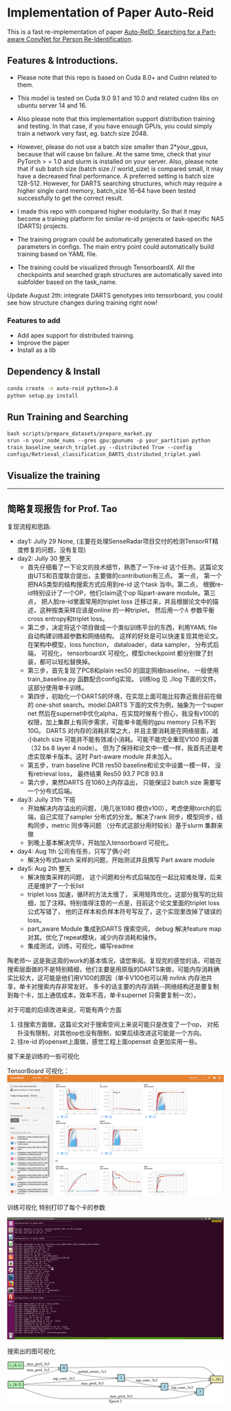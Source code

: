 # Implementation of Paper Auto-Reid 

This is a fast re-implementation of paper [Auto-ReID: Searching for a Part-aware ConvNet for Person Re-Identification](https://arxiv.org/abs/1903.09776). 

## Features & Introductions. 

+ Please note that this repo is based on Cuda 8.0+ and Cudnn related to them. 

+ This model is tested on Cuda 9.0 9.1 and 10.0 and related cudnn libs on ubuntu server 14 and 16.

+ Also please note that this implementation support distribution training and testing. In that case, if you have enough GPUs, you could simply train a network very fast, eg. batch size 2048. 

+ However, please do not use a batch size smaller than 2*your_gpus, because that will cause bn failure. At the same time, check that your PyTorch > = 1.0 and slurm is installed on your server.
Also, please note that if sub batch size (batch size // world_size) is compared small, it may have a decreased final performance. A preferred setting is batch size 128-512. However, for DARTS searching structures, which may require a higher single card memory, batch_size 16-64 have been tested successfully to get the correct result. 

+ I made this repo with compared higher modularity. So that it may become a training platform for similar re-id projects or task-specific NAS (DARTS) projects. 

+ The training program could be automatically generated based on the parameters in configs. 
The main entry point could automatically build training based on YAML file.

+ The training could be visualized through TensorboardX.
All the checkpoints and searched graph structures are automatically saved into subfolder based on the task_name.

Update August 2th: integrate DARTS genotypes into tensorboard, you could see how structure changes during training right now!


### Features to add 

+ Add apex support for distributed training.
+ Improve the paper
+ Install as a lib
  





## Dependency & Install

```bash
conda create -n auto-reid python=3.6
python setup.py install
```

## Run Training and Searching 

```
bash scripts/prepare_datasets/prepare_market.py
srun -n your_node_nums --gres gpu:gpunums -p your_partition python train_baseline_search_triplet.py --distributed True --config configs/Retrieval_classification_DARTS_distributed_triplet.yaml
```

## Visualize the training



--------------------------------------------------------
## 简略复现报告 for Prof. Tao

复现流程和思路:

+ day1: Jully 29 None, (主要在处理SenseRadar项目交付的检测TensorRT精度修复的问题，没有复现)
+ day2: Jully 30 整天
  + 首先仔细看了一下论文的技术细节，熟悉了一下re-id 这个任务。这篇论文由UTS和百度联合提出，主要做的contribution有三点。 第一点， 第一个把NAS类型的结构搜索方式应用到re-id 这个task 当中。第二点， 根据re-id特别设计了一个OP，他们claim这个op 叫part-aware module。第三点， 把人脸re-id里面常用的triplet loss 迁移过来，并且根据论文中的描述，这种按类采样应该是online 的一种triplet， 然后用一个$\lambda$ 参数平衡cross entropy和triplet loss。 
  + 第二步，决定将这个项目做成一个类似训练平台的东西，利用YAML file 自动构建训练超参数和网络结构。 这样的好处是可以快速复现其他论文。在架构中模型，loss function， dataloader，data sampler， 分布式后端， 可视化， tensorboardX 可视化，模型checkpoint 都分别做了封装，都可以轻松替换掉。 
  + 第三步，首先复现了PCB和plain res50 的固定网络baseline， 一般使用train_baseline.py 函数配合config实现。 训练log 见 ./log 下面的文件。 这部分使用单卡训练。 
  + 第四步，初始化一个DARTS的环境，在实现上面可能比较靠近我目前在做的 one-shot search。model.DARTS 下面的文件为例，抽象为一个super net 然后在supernet中优化alpha，在实现时候有个担心，我没有v100的权限，加上集群上有同步需求，可能单卡能用的gpu memory 只有不到10G。 DARTS 对内存的消耗非常之大，并且主要消耗是在网络层面，减小batch size 可能并不能有效减小消耗。可能不能完全重现V100 的设置 （32 bs 8 layer 4 node）。 但为了保持和论文中一模一样，我首先还是考虑实现单卡版本。这时 Part-aware module 并未加入。 
  + 第五步，train baseline PCB res50 baseline和论文中设置一模一样， 没有retrieval loss， 最终结果 Res50 93.7 PCB 93.8 
  + 第六步，果然DARTS 在1080上内存溢出， 只能保证2 batch size 需要写一个分布式后端。
+ day3: Jully 31th 下班
  + 开始解决内存溢出的问题，（用几张1080 模仿v100），考虑使用torch的后端，自己实现了sampler 分布式的分发。解决了rank 同步，模型同步，结构同步，metric 同步等问题 （分布式这部分用时较长）基于slurm 集群来做
  + 到晚上基本解决完毕，开始加入tensorboard 可视化。
+ day4: Aug 1th 公司有任务，只写了俩小时
  + 解决分布式batch 采样的问题，开始测试并且撰写 Part aware module
+ day5: Aug 2th 整天
  + 解决按类采样的问题， 这个问题和分布式后端加在一起比较难处理，后来还是维护了一个长list
  + triplet loss 加速，循环的方法太慢了， 采用矩阵优化，这部分我写的比较细，加了注释。特别值得注意的一点是，目前这个论文里面的triplet loss 公式写错了， 他的正样本和负样本符号写反了，这个实现里改掉了错误的loss。
  + part_aware Module 集成到DARTS 搜索空间， debug 解决feature map 对其。优化了repeat模块，减少内存消耗和操作。
  + 集成测试，训练，可视化，编写readme

陶老师～ 这是我这周的work的基本情况，请您审阅。复现完的感觉的话，可能在搜索层面做的不是特别精细，他们主要是用原版的DARTS来做，可能内存消耗确实比较大，这可能是他们用V100的原因（单卡V100也可以用 nvlink 内存池共享，单卡对搜索内存非常友好。 多卡的话主要的内存消耗--网络结构还是要复制到每个卡，加上通信成本，效率不高，单卡supernet 只需要复制一次）。 

对于可能的后续改进来说，可能有两个方面
  1. 往搜索方面做，这篇论文对于搜索空间上来说可能只是改变了一个op， 对拓扑没有限制，对其他op也没有限制，如果后续改进这可能是一个方向。
  2.  往re-id 的openset上面做，感觉工程上面openset 会更加实用一些。  

接下来是训练的一些可视化

TensorBoard 可视化：
![tensorboard](Image/tensorboard.png)

训练可视化
特别打印了每个卡的参数

![train](Image/train.png)

搜索出的图可视化

![genotype](searched_genotypes/Retrieval_loss_model_DARTS_SGD_reidspace_distributed/EP02-reduce.png)